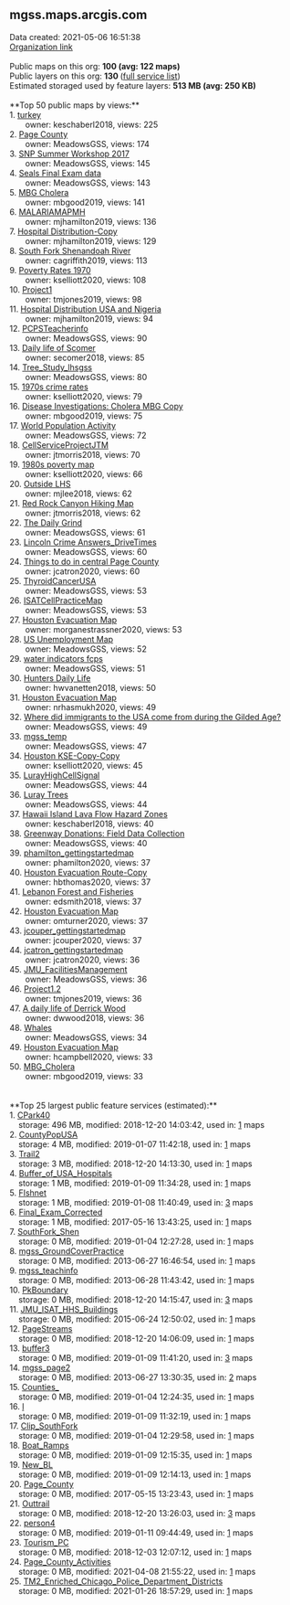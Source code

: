 <h2>mgss.maps.arcgis.com</h2> Data created: 2021-05-06 16:51:38 <br /><a target='new' href='https://mgss.maps.arcgis.com'>Organization link</a><br /><br />Public maps on this org: <b>100 (avg: 122 maps)</b><br />Public layers on this org: <b>130 </b>(<a target='new' href='https://services.arcgis.com/iLOdeWvtxpxG8voW/ArcGIS/rest/services'>full service list</a>)<br />Estimated storaged used by feature layers: <b>513 MB (avg: 250 KB)</b><br /><br />**Top 50 public maps by views:**<br />  1. <a target='new' href='https://www.arcgis.com/home/item.html?id=608400b4530c40dd84a330457343036e'>turkey</a> <br />  &nbsp;&nbsp;&nbsp;&nbsp; &nbsp;&nbsp;owner: keschaberl2018, views: 225<br />  2. <a target='new' href='https://www.arcgis.com/home/item.html?id=af884a73f3884ef19f8c227c819b1799'>Page County</a> <br />  &nbsp;&nbsp;&nbsp;&nbsp; &nbsp;&nbsp;owner: MeadowsGSS, views: 174<br />  3. <a target='new' href='https://www.arcgis.com/home/item.html?id=562c940e2c11495d85c3d0c4da5c248a'>SNP Summer Workshop 2017</a> <br />  &nbsp;&nbsp;&nbsp;&nbsp; &nbsp;&nbsp;owner: MeadowsGSS, views: 145<br />  4. <a target='new' href='https://www.arcgis.com/home/item.html?id=67f384539e6d4fac90f84da4ae25208d'>Seals Final Exam data</a> <br />  &nbsp;&nbsp;&nbsp;&nbsp; &nbsp;&nbsp;owner: MeadowsGSS, views: 143<br />  5. <a target='new' href='https://www.arcgis.com/home/item.html?id=0b12ceedc166463e9a3b9d0d750b241a'>MBG Cholera</a> <br />  &nbsp;&nbsp;&nbsp;&nbsp; &nbsp;&nbsp;owner: mbgood2019, views: 141<br />  6. <a target='new' href='https://www.arcgis.com/home/item.html?id=e9b9b1a0a5e7410b8906ca12064eb5a9'>MALARIAMAPMH</a> <br />  &nbsp;&nbsp;&nbsp;&nbsp; &nbsp;&nbsp;owner: mjhamilton2019, views: 136<br />  7. <a target='new' href='https://www.arcgis.com/home/item.html?id=c14dc187a20e44b7a26e1406f620b384'>Hospital Distribution-Copy</a> <br />  &nbsp;&nbsp;&nbsp;&nbsp; &nbsp;&nbsp;owner: mjhamilton2019, views: 129<br />  8. <a target='new' href='https://www.arcgis.com/home/item.html?id=ff83c8ffcc444c71ac29f50bb4838ab4'>South Fork Shenandoah River</a> <br />  &nbsp;&nbsp;&nbsp;&nbsp; &nbsp;&nbsp;owner: cagriffith2019, views: 113<br />  9. <a target='new' href='https://www.arcgis.com/home/item.html?id=20637621dee540488aa90069800b34f5'>Poverty Rates 1970</a> <br />  &nbsp;&nbsp;&nbsp;&nbsp; &nbsp;&nbsp;owner: kselliott2020, views: 108<br />  10. <a target='new' href='https://www.arcgis.com/home/item.html?id=e0d040e8970344298b89c74fe8429a8f'>Project1</a> <br />  &nbsp;&nbsp;&nbsp;&nbsp; &nbsp;&nbsp;owner: tmjones2019, views: 98<br />  11. <a target='new' href='https://www.arcgis.com/home/item.html?id=249d7dc1b09944f5977f6631df0e4687'>Hospital Distribution USA and Nigeria</a> <br />  &nbsp;&nbsp;&nbsp;&nbsp; &nbsp;&nbsp;owner: mjhamilton2019, views: 94<br />  12. <a target='new' href='https://www.arcgis.com/home/item.html?id=7d571cb8cd7e4b57bfd91fffb623b9d3'>PCPSTeacherinfo</a> <br />  &nbsp;&nbsp;&nbsp;&nbsp; &nbsp;&nbsp;owner: MeadowsGSS, views: 90<br />  13. <a target='new' href='https://www.arcgis.com/home/item.html?id=6c9a55a813ea41feb0b1bd77c5273db7'>Daily life of Scomer </a> <br />  &nbsp;&nbsp;&nbsp;&nbsp; &nbsp;&nbsp;owner: secomer2018, views: 85<br />  14. <a target='new' href='https://www.arcgis.com/home/item.html?id=e3fc528830ab408c9bef009bd4c3103a'>Tree_Study_lhsgss</a> <br />  &nbsp;&nbsp;&nbsp;&nbsp; &nbsp;&nbsp;owner: MeadowsGSS, views: 80<br />  15. <a target='new' href='https://www.arcgis.com/home/item.html?id=b6edd486cc5744249d8b72196b83d9d1'>1970s crime rates</a> <br />  &nbsp;&nbsp;&nbsp;&nbsp; &nbsp;&nbsp;owner: kselliott2020, views: 79<br />  16. <a target='new' href='https://www.arcgis.com/home/item.html?id=5086663fa6ed439c813588844e2340f0'>Disease Investigations: Cholera MBG Copy</a> <br />  &nbsp;&nbsp;&nbsp;&nbsp; &nbsp;&nbsp;owner: mbgood2019, views: 75<br />  17. <a target='new' href='https://www.arcgis.com/home/item.html?id=0cfb1cc260fc404ebe858f99287cd3f0'>World Population Activity</a> <br />  &nbsp;&nbsp;&nbsp;&nbsp; &nbsp;&nbsp;owner: MeadowsGSS, views: 72<br />  18. <a target='new' href='https://www.arcgis.com/home/item.html?id=4571fd825e1049f69c9e4655abc36e8b'>CellServiceProjectJTM</a> <br />  &nbsp;&nbsp;&nbsp;&nbsp; &nbsp;&nbsp;owner: jtmorris2018, views: 70<br />  19. <a target='new' href='https://www.arcgis.com/home/item.html?id=3ce94b93c02b459f8c1cb728cb9925a4'>1980s poverty map</a> <br />  &nbsp;&nbsp;&nbsp;&nbsp; &nbsp;&nbsp;owner: kselliott2020, views: 66<br />  20. <a target='new' href='https://www.arcgis.com/home/item.html?id=2e1d597269cb46458a8b0a0af042c4dd'>Outside LHS</a> <br />  &nbsp;&nbsp;&nbsp;&nbsp; &nbsp;&nbsp;owner: mjlee2018, views: 62<br />  21. <a target='new' href='https://www.arcgis.com/home/item.html?id=6ff7115ed967475da4f9851e601ecb02'>Red Rock Canyon Hiking Map</a> <br />  &nbsp;&nbsp;&nbsp;&nbsp; &nbsp;&nbsp;owner: jtmorris2018, views: 62<br />  22. <a target='new' href='https://www.arcgis.com/home/item.html?id=8db6f92fe4ca412799e7bafd4ec74460'>The Daily Grind</a> <br />  &nbsp;&nbsp;&nbsp;&nbsp; &nbsp;&nbsp;owner: MeadowsGSS, views: 61<br />  23. <a target='new' href='https://www.arcgis.com/home/item.html?id=cb01f6f2466c459da2bb1a71984536db'>Lincoln Crime Answers_DriveTimes</a> <br />  &nbsp;&nbsp;&nbsp;&nbsp; &nbsp;&nbsp;owner: MeadowsGSS, views: 60<br />  24. <a target='new' href='https://www.arcgis.com/home/item.html?id=7adfd2f60bce4ac586715fce5c8e1425'>Things to do in central Page County</a> <br />  &nbsp;&nbsp;&nbsp;&nbsp; &nbsp;&nbsp;owner: jcatron2020, views: 60<br />  25. <a target='new' href='https://www.arcgis.com/home/item.html?id=034ede7e94b14ddb9ed6ae5a9d61c61b'>ThyroidCancerUSA</a> <br />  &nbsp;&nbsp;&nbsp;&nbsp; &nbsp;&nbsp;owner: MeadowsGSS, views: 53<br />  26. <a target='new' href='https://www.arcgis.com/home/item.html?id=bce5e77af8a8433486785f9478bd8d95'>ISATCellPracticeMap</a> <br />  &nbsp;&nbsp;&nbsp;&nbsp; &nbsp;&nbsp;owner: MeadowsGSS, views: 53<br />  27. <a target='new' href='https://www.arcgis.com/home/item.html?id=5a8a5afdeaf348ba9c2e67226a8e4877'>Houston Evacuation Map</a> <br />  &nbsp;&nbsp;&nbsp;&nbsp; &nbsp;&nbsp;owner: morganestrassner2020, views: 53<br />  28. <a target='new' href='https://www.arcgis.com/home/item.html?id=d49f8638e45147179b2a566c74abbf43'>US Unemployment Map</a> <br />  &nbsp;&nbsp;&nbsp;&nbsp; &nbsp;&nbsp;owner: MeadowsGSS, views: 52<br />  29. <a target='new' href='https://www.arcgis.com/home/item.html?id=aae34db1bcad47e59b41740b108b98c4'>water indicators fcps</a> <br />  &nbsp;&nbsp;&nbsp;&nbsp; &nbsp;&nbsp;owner: MeadowsGSS, views: 51<br />  30. <a target='new' href='https://www.arcgis.com/home/item.html?id=4c22554d7e0444d39a1558c26466d523'>Hunters Daily Life </a> <br />  &nbsp;&nbsp;&nbsp;&nbsp; &nbsp;&nbsp;owner: hwvanetten2018, views: 50<br />  31. <a target='new' href='https://www.arcgis.com/home/item.html?id=277f0cc3528d460cb496f95f113f6186'>Houston Evacuation Map</a> <br />  &nbsp;&nbsp;&nbsp;&nbsp; &nbsp;&nbsp;owner: nrhasmukh2020, views: 49<br />  32. <a target='new' href='https://www.arcgis.com/home/item.html?id=deccceb99c5743b7aa8ac5d9e54e5b39'>Where did immigrants to the USA come from during the Gilded Age?</a> <br />  &nbsp;&nbsp;&nbsp;&nbsp; &nbsp;&nbsp;owner: MeadowsGSS, views: 49<br />  33. <a target='new' href='https://www.arcgis.com/home/item.html?id=77e7c1e3704b441da0238f3def7cc869'>mgss_temp</a> <br />  &nbsp;&nbsp;&nbsp;&nbsp; &nbsp;&nbsp;owner: MeadowsGSS, views: 47<br />  34. <a target='new' href='https://www.arcgis.com/home/item.html?id=a8e86dcc78cb498581037b590a966b3e'>Houston KSE-Copy-Copy</a> <br />  &nbsp;&nbsp;&nbsp;&nbsp; &nbsp;&nbsp;owner: kselliott2020, views: 45<br />  35. <a target='new' href='https://www.arcgis.com/home/item.html?id=f54e869f75e745ee99efbf281714f0c6'>LurayHighCellSignal</a> <br />  &nbsp;&nbsp;&nbsp;&nbsp; &nbsp;&nbsp;owner: MeadowsGSS, views: 44<br />  36. <a target='new' href='https://www.arcgis.com/home/item.html?id=158ae0ab1cad4dc88b48d9043056321a'>Luray Trees</a> <br />  &nbsp;&nbsp;&nbsp;&nbsp; &nbsp;&nbsp;owner: MeadowsGSS, views: 44<br />  37. <a target='new' href='https://www.arcgis.com/home/item.html?id=7421e86df55c4896b8b1546db872babe'>Hawaii Island Lava Flow Hazard Zones</a> <br />  &nbsp;&nbsp;&nbsp;&nbsp; &nbsp;&nbsp;owner: keschaberl2018, views: 40<br />  38. <a target='new' href='https://www.arcgis.com/home/item.html?id=d155144a673244d5a4f831f6015a3ffa'>Greenway Donations: Field Data Collection</a> <br />  &nbsp;&nbsp;&nbsp;&nbsp; &nbsp;&nbsp;owner: MeadowsGSS, views: 40<br />  39. <a target='new' href='https://www.arcgis.com/home/item.html?id=4f609f10039249fb94f2e127c6a56175'>phamilton_gettingstartedmap</a> <br />  &nbsp;&nbsp;&nbsp;&nbsp; &nbsp;&nbsp;owner: phamilton2020, views: 37<br />  40. <a target='new' href='https://www.arcgis.com/home/item.html?id=200ab2d06ce742f5b54ef174dbf24963'>Houston Evacuation Route-Copy</a> <br />  &nbsp;&nbsp;&nbsp;&nbsp; &nbsp;&nbsp;owner: hbthomas2020, views: 37<br />  41. <a target='new' href='https://www.arcgis.com/home/item.html?id=fe942fe8779847be97c25832c156c84d'>Lebanon Forest and Fisheries</a> <br />  &nbsp;&nbsp;&nbsp;&nbsp; &nbsp;&nbsp;owner: edsmith2018, views: 37<br />  42. <a target='new' href='https://www.arcgis.com/home/item.html?id=cb20ee44027a4ecebc40c81ecc7c7c6e'>Houston Evacuation Map</a> <br />  &nbsp;&nbsp;&nbsp;&nbsp; &nbsp;&nbsp;owner: omturner2020, views: 37<br />  43. <a target='new' href='https://www.arcgis.com/home/item.html?id=4cefdd10d18144258e35efac20695242'>jcouper_gettingstartedmap</a> <br />  &nbsp;&nbsp;&nbsp;&nbsp; &nbsp;&nbsp;owner: jcouper2020, views: 37<br />  44. <a target='new' href='https://www.arcgis.com/home/item.html?id=cd77aadcb1444ace9948ac0d54be0e54'>jcatron_gettingstartedmap</a> <br />  &nbsp;&nbsp;&nbsp;&nbsp; &nbsp;&nbsp;owner: jcatron2020, views: 36<br />  45. <a target='new' href='https://www.arcgis.com/home/item.html?id=a2ff653ae39d494bab1871e4107c11c0'>JMU_FacilitiesManagement</a> <br />  &nbsp;&nbsp;&nbsp;&nbsp; &nbsp;&nbsp;owner: MeadowsGSS, views: 36<br />  46. <a target='new' href='https://www.arcgis.com/home/item.html?id=a0d1ebd0f22b47018edc3ed9f9523e65'>Project1.2</a> <br />  &nbsp;&nbsp;&nbsp;&nbsp; &nbsp;&nbsp;owner: tmjones2019, views: 36<br />  47. <a target='new' href='https://www.arcgis.com/home/item.html?id=750cb0b1a5ce47018a3fac3e9eed5f6d'>A daily life of Derrick Wood</a> <br />  &nbsp;&nbsp;&nbsp;&nbsp; &nbsp;&nbsp;owner: dwwood2018, views: 36<br />  48. <a target='new' href='https://www.arcgis.com/home/item.html?id=6e906a3ce2f84ebeb41a3837b6385eff'>Whales</a> <br />  &nbsp;&nbsp;&nbsp;&nbsp; &nbsp;&nbsp;owner: MeadowsGSS, views: 34<br />  49. <a target='new' href='https://www.arcgis.com/home/item.html?id=e88507581a9c49a6ad6f858c7779449b'>Houston Evacuation Map</a> <br />  &nbsp;&nbsp;&nbsp;&nbsp; &nbsp;&nbsp;owner: hcampbell2020, views: 33<br />  50. <a target='new' href='https://www.arcgis.com/home/item.html?id=a9805c6db743428991c91cd721c8a071'>MBG_Cholera</a> <br />  &nbsp;&nbsp;&nbsp;&nbsp; &nbsp;&nbsp;owner: mbgood2019, views: 33<br /><br /><br />**Top 25 largest public feature services (estimated):**<br /> 1. <a target='new' href='https://www.arcgis.com/home/item.html?id=057b3e20acee421d84bd7acf6ba2e2aa'>CPark40</a><br /> &nbsp;&nbsp;&nbsp;&nbsp;storage: 496 MB, modified: 2018-12-20 14:03:42,  used in: <a target='new' href='https://ed-ind-tb.s3-us-west-1.amazonaws.com/ADI/057b3e20acee421d84bd7acf6ba2e2aa.html'> 1</a> maps<br /> 2. <a target='new' href='https://www.arcgis.com/home/item.html?id=f59ead0007304c22b78cbf0629405a7a'>CountyPopUSA</a><br /> &nbsp;&nbsp;&nbsp;&nbsp;storage: 4 MB, modified: 2019-01-07 11:42:18,  used in: <a target='new' href='https://ed-ind-tb.s3-us-west-1.amazonaws.com/ADI/f59ead0007304c22b78cbf0629405a7a.html'> 1</a> maps<br /> 3. <a target='new' href='https://www.arcgis.com/home/item.html?id=7cda7432df0249b786adab009752c6c5'>Trail2</a><br /> &nbsp;&nbsp;&nbsp;&nbsp;storage: 3 MB, modified: 2018-12-20 14:13:30,  used in: <a target='new' href='https://ed-ind-tb.s3-us-west-1.amazonaws.com/ADI/7cda7432df0249b786adab009752c6c5.html'> 1</a> maps<br /> 4. <a target='new' href='https://www.arcgis.com/home/item.html?id=cd5ba0c1b0824efeaf6e491114929e84'>Buffer_of_USA_Hospitals</a><br /> &nbsp;&nbsp;&nbsp;&nbsp;storage: 1 MB, modified: 2019-01-09 11:34:28,  used in: <a target='new' href='https://ed-ind-tb.s3-us-west-1.amazonaws.com/ADI/cd5ba0c1b0824efeaf6e491114929e84.html'> 1</a> maps<br /> 5. <a target='new' href='https://www.arcgis.com/home/item.html?id=6fd0ce2b834d45aca466e5b5aab1834c'>FIshnet</a><br /> &nbsp;&nbsp;&nbsp;&nbsp;storage: 1 MB, modified: 2019-01-08 11:40:49,  used in: <a target='new' href='https://ed-ind-tb.s3-us-west-1.amazonaws.com/ADI/6fd0ce2b834d45aca466e5b5aab1834c.html'> 3</a> maps<br /> 6. <a target='new' href='https://www.arcgis.com/home/item.html?id=6627c35820d84d4ca2b9969fc835fe28'>Final_Exam_Corrected</a><br /> &nbsp;&nbsp;&nbsp;&nbsp;storage: 1 MB, modified: 2017-05-16 13:43:25,  used in: <a target='new' href='https://ed-ind-tb.s3-us-west-1.amazonaws.com/ADI/6627c35820d84d4ca2b9969fc835fe28.html'> 1</a> maps<br /> 7. <a target='new' href='https://www.arcgis.com/home/item.html?id=f1f4281cc546431fa69e49ba84af451d'>SouthFork_Shen</a><br /> &nbsp;&nbsp;&nbsp;&nbsp;storage: 0 MB, modified: 2019-01-04 12:27:28,  used in: <a target='new' href='https://ed-ind-tb.s3-us-west-1.amazonaws.com/ADI/f1f4281cc546431fa69e49ba84af451d.html'> 1</a> maps<br /> 8. <a target='new' href='https://www.arcgis.com/home/item.html?id=6aa709af0c5544349223f3fbcb066a9a'>mgss_GroundCoverPractice</a><br /> &nbsp;&nbsp;&nbsp;&nbsp;storage: 0 MB, modified: 2013-06-27 16:46:54,  used in: <a target='new' href='https://ed-ind-tb.s3-us-west-1.amazonaws.com/ADI/6aa709af0c5544349223f3fbcb066a9a.html'> 1</a> maps<br /> 9. <a target='new' href='https://www.arcgis.com/home/item.html?id=698ab1ba8ea9483e943e4bc9052c2423'>mgss_teachinfo</a><br /> &nbsp;&nbsp;&nbsp;&nbsp;storage: 0 MB, modified: 2013-06-28 11:43:42,  used in: <a target='new' href='https://ed-ind-tb.s3-us-west-1.amazonaws.com/ADI/698ab1ba8ea9483e943e4bc9052c2423.html'> 1</a> maps<br /> 10. <a target='new' href='https://www.arcgis.com/home/item.html?id=73688608b1884f9da437b01e84d265e0'>PkBoundary</a><br /> &nbsp;&nbsp;&nbsp;&nbsp;storage: 0 MB, modified: 2018-12-20 14:15:47,  used in: <a target='new' href='https://ed-ind-tb.s3-us-west-1.amazonaws.com/ADI/73688608b1884f9da437b01e84d265e0.html'> 3</a> maps<br /> 11. <a target='new' href='https://www.arcgis.com/home/item.html?id=29f511d4499e4e079fc245a0780e2a4f'>JMU_ISAT_HHS_Buildings</a><br /> &nbsp;&nbsp;&nbsp;&nbsp;storage: 0 MB, modified: 2015-06-24 12:50:02,  used in: <a target='new' href='https://ed-ind-tb.s3-us-west-1.amazonaws.com/ADI/29f511d4499e4e079fc245a0780e2a4f.html'> 1</a> maps<br /> 12. <a target='new' href='https://www.arcgis.com/home/item.html?id=33e10e44262f4c0fb81087c33f6593e2'>PageStreams</a><br /> &nbsp;&nbsp;&nbsp;&nbsp;storage: 0 MB, modified: 2018-12-20 14:06:09,  used in: <a target='new' href='https://ed-ind-tb.s3-us-west-1.amazonaws.com/ADI/33e10e44262f4c0fb81087c33f6593e2.html'> 1</a> maps<br /> 13. <a target='new' href='https://www.arcgis.com/home/item.html?id=f8222443d232406c9939cc5c89c8c86c'>buffer3</a><br /> &nbsp;&nbsp;&nbsp;&nbsp;storage: 0 MB, modified: 2019-01-09 11:41:20,  used in: <a target='new' href='https://ed-ind-tb.s3-us-west-1.amazonaws.com/ADI/f8222443d232406c9939cc5c89c8c86c.html'> 3</a> maps<br /> 14. <a target='new' href='https://www.arcgis.com/home/item.html?id=0f692e449e714ee19721ff2390af5f3e'>mgss_page2</a><br /> &nbsp;&nbsp;&nbsp;&nbsp;storage: 0 MB, modified: 2013-06-27 13:30:35,  used in: <a target='new' href='https://ed-ind-tb.s3-us-west-1.amazonaws.com/ADI/0f692e449e714ee19721ff2390af5f3e.html'> 2</a> maps<br /> 15. <a target='new' href='https://www.arcgis.com/home/item.html?id=b27dafaa36464787842d44cc2d701506'>Counties_</a><br /> &nbsp;&nbsp;&nbsp;&nbsp;storage: 0 MB, modified: 2019-01-04 12:24:35,  used in: <a target='new' href='https://ed-ind-tb.s3-us-west-1.amazonaws.com/ADI/b27dafaa36464787842d44cc2d701506.html'> 1</a> maps<br /> 16. <a target='new' href='https://www.arcgis.com/home/item.html?id=4bb43d1e3978437883781d93abae9db7'>l</a><br /> &nbsp;&nbsp;&nbsp;&nbsp;storage: 0 MB, modified: 2019-01-09 11:32:19,  used in: <a target='new' href='https://ed-ind-tb.s3-us-west-1.amazonaws.com/ADI/4bb43d1e3978437883781d93abae9db7.html'> 1</a> maps<br /> 17. <a target='new' href='https://www.arcgis.com/home/item.html?id=7532a3f3656345cc91d248aa6ffee785'>Clip_SouthFork</a><br /> &nbsp;&nbsp;&nbsp;&nbsp;storage: 0 MB, modified: 2019-01-04 12:29:58,  used in: <a target='new' href='https://ed-ind-tb.s3-us-west-1.amazonaws.com/ADI/7532a3f3656345cc91d248aa6ffee785.html'> 1</a> maps<br /> 18. <a target='new' href='https://www.arcgis.com/home/item.html?id=a1f6d3d45cf74a36a37ab5a697a662c9'>Boat_Ramps</a><br /> &nbsp;&nbsp;&nbsp;&nbsp;storage: 0 MB, modified: 2019-01-09 12:15:35,  used in: <a target='new' href='https://ed-ind-tb.s3-us-west-1.amazonaws.com/ADI/a1f6d3d45cf74a36a37ab5a697a662c9.html'> 1</a> maps<br /> 19. <a target='new' href='https://www.arcgis.com/home/item.html?id=061d3af1ca274636bd8b1efac0817e8d'>New_BL</a><br /> &nbsp;&nbsp;&nbsp;&nbsp;storage: 0 MB, modified: 2019-01-09 12:14:13,  used in: <a target='new' href='https://ed-ind-tb.s3-us-west-1.amazonaws.com/ADI/061d3af1ca274636bd8b1efac0817e8d.html'> 1</a> maps<br /> 20. <a target='new' href='https://www.arcgis.com/home/item.html?id=20ed3d841ba444f996b15817640a66fb'>Page_County</a><br /> &nbsp;&nbsp;&nbsp;&nbsp;storage: 0 MB, modified: 2017-05-15 13:23:43,  used in: <a target='new' href='https://ed-ind-tb.s3-us-west-1.amazonaws.com/ADI/20ed3d841ba444f996b15817640a66fb.html'> 1</a> maps<br /> 21. <a target='new' href='https://www.arcgis.com/home/item.html?id=5326f61650f54f5f9a3df135b50ee806'>Outtrail</a><br /> &nbsp;&nbsp;&nbsp;&nbsp;storage: 0 MB, modified: 2018-12-20 13:26:03,  used in: <a target='new' href='https://ed-ind-tb.s3-us-west-1.amazonaws.com/ADI/5326f61650f54f5f9a3df135b50ee806.html'> 3</a> maps<br /> 22. <a target='new' href='https://www.arcgis.com/home/item.html?id=f89d7d64646c4fa3ab0aad9ae9582386'>person4</a><br /> &nbsp;&nbsp;&nbsp;&nbsp;storage: 0 MB, modified: 2019-01-11 09:44:49,  used in: <a target='new' href='https://ed-ind-tb.s3-us-west-1.amazonaws.com/ADI/f89d7d64646c4fa3ab0aad9ae9582386.html'> 1</a> maps<br /> 23. <a target='new' href='https://www.arcgis.com/home/item.html?id=8cd8f7722a174fa4ac12ef705d242173'>Tourism_PC</a><br /> &nbsp;&nbsp;&nbsp;&nbsp;storage: 0 MB, modified: 2018-12-03 12:07:12,  used in: <a target='new' href='https://ed-ind-tb.s3-us-west-1.amazonaws.com/ADI/8cd8f7722a174fa4ac12ef705d242173.html'> 1</a> maps<br /> 24. <a target='new' href='https://www.arcgis.com/home/item.html?id=4fe963d3eefb417d9aaed5e44543c083'>Page_County_Activities</a><br /> &nbsp;&nbsp;&nbsp;&nbsp;storage: 0 MB, modified: 2021-04-08 21:55:22,  used in: <a target='new' href='https://ed-ind-tb.s3-us-west-1.amazonaws.com/ADI/4fe963d3eefb417d9aaed5e44543c083.html'> 1</a> maps<br /> 25. <a target='new' href='https://www.arcgis.com/home/item.html?id=a6beeb56e17e4ffaa25a33e09270ffdd'>TM2_Enriched_Chicago_Police_Department_Districts</a><br /> &nbsp;&nbsp;&nbsp;&nbsp;storage: 0 MB, modified: 2021-01-26 18:57:29,  used in: <a target='new' href='https://ed-ind-tb.s3-us-west-1.amazonaws.com/ADI/a6beeb56e17e4ffaa25a33e09270ffdd.html'> 1</a> maps<br />